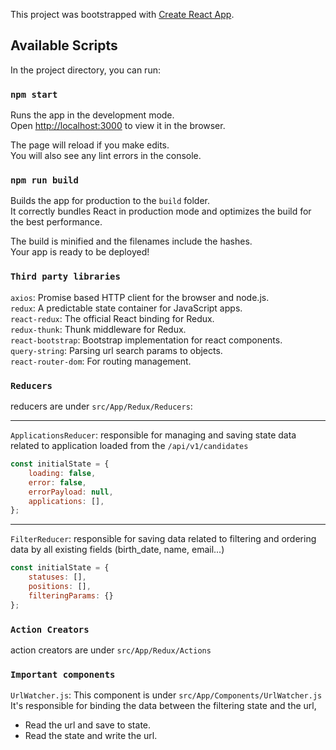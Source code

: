 This project was bootstrapped with [Create React App](https://github.com/facebook/create-react-app).

## Available Scripts

In the project directory, you can run:

### `npm start`

Runs the app in the development mode.<br>
Open [http://localhost:3000](http://localhost:3000) to view it in the browser.

The page will reload if you make edits.<br>
You will also see any lint errors in the console.

### `npm run build`

Builds the app for production to the `build` folder.<br>
It correctly bundles React in production mode and optimizes the build for the best performance.

The build is minified and the filenames include the hashes.<br>
Your app is ready to be deployed!

### `Third party libraries`
`axios`: Promise based HTTP client for the browser and node.js.<br>
`redux`: A predictable state container for JavaScript apps.<br>
`react-redux`: The official React binding for Redux.<br>
`redux-thunk`: Thunk middleware for Redux.<br>
`react-bootstrap`: Bootstrap implementation for react components.<br>
`query-string`: Parsing url search params to objects.<br>
`react-router-dom`: For routing management.<br>

### `Reducers`
reducers are under `src/App/Redux/Reducers`:<br>
<hr>

`ApplicationsReducer`: responsible for managing and saving state data related to application loaded from the `/api/v1/candidates`
```javascript
const initialState = {
    loading: false,
    error: false,
    errorPayload: null,
    applications: [],
};
```

<hr>

`FilterReducer`: responsible for saving data related to filtering and ordering data by all existing fields (birth_date, name, email...)
```javascript
const initialState = {
    statuses: [],
    positions: [],
    filteringParams: {}
};
```

### `Action Creators`
action creators are under `src/App/Redux/Actions`

### `Important components`
`UrlWatcher.js`: This component is under `src/App/Components/UrlWatcher.js`
It's responsible for binding the data between the filtering state and the url,
- Read the url and save to state.<br>
- Read the state and write the url.
         
